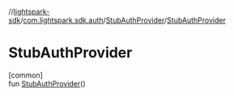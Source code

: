 //[lightspark-sdk](../../../index.md)/[com.lightspark.sdk.auth](../index.md)/[StubAuthProvider](index.md)/[StubAuthProvider](-stub-auth-provider.md)

# StubAuthProvider

[common]\
fun [StubAuthProvider](-stub-auth-provider.md)()
